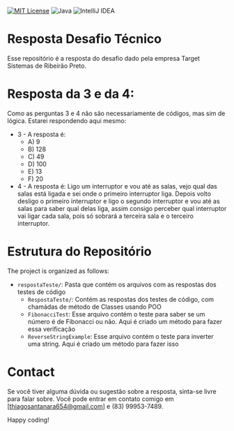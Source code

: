 [![MIT License](https://img.shields.io/badge/License-MIT-green.svg)](https://choosealicense.com/licenses/mit/)
![Java](https://img.shields.io/badge/java-%23ED8B00.svg?style=for-the-badge&logo=openjdk&logoColor=white)
![IntelliJ IDEA](https://img.shields.io/badge/IntelliJIDEA-000000.svg?style=for-the-badge&logo=intellij-idea&logoColor=white)
# Resposta Desafio Técnico
Esse repositório é a resposta do desafio dado pela empresa Target Sistemas de Ribeirão Preto.
# Resposta da 3 e da 4:
Como as perguntas 3 e 4 não são necessariamente de códigos, mas sim de lógica. Estarei respondendo aqui mesmo:

* 3 - A resposta é: 
    * A) 9
    * B) 128
    * C) 49
    * D) 100
    * E) 13
    * F) 20
* 4 - A resposta é: Ligo um interruptor e vou até as salas, vejo qual das salas está ligada e sei onde o primeiro 
  interruptor liga. Depois volto desligo o primeiro interruptor e ligo o segundo interruptor e vou até as salas para 
  saber qual delas liga, assim consigo perceber qual interruptor vai ligar cada sala, pois só sobrará a terceira 
  sala e o terceiro interruptor.
# Estrutura do Repositório
The project is organized as follows:
* `respostaTeste/`: Pasta que contém os arquivos com as respostas dos testes de código
  * `RespostaTeste/`: Contém as respostas dos testes de código, com chamádas de método de Classes usando POO
  * `FibonacciTest`: Esse arquivo contém o teste para saber se um número é de Fibonacci ou não. Aqui é criado um 
    método para fazer essa verificação
  * `ReverseStringExample`: Esse arquivo contém o teste para inverter uma string. Aqui é criado um método para fazer 
    isso
# Contact
Se você tiver alguma dúvida ou sugestão sobre a resposta, sinta-se livre para falar sobre. Você pode entrar em 
contato comigo em
[thiagosantanara654@gmail.com]
 e (83) 99953-7489.

Happy coding!




